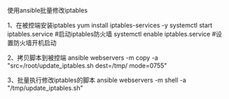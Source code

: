 使用ansible批量修改iptables

1、在被控端安装iptables
yum install iptables-services -y
systemctl start iptables.service  #启动iptables防火墙
systemctl enable iptables.service #设置防火墙开机启动

2、拷贝脚本到被控端
ansible webservers -m copy -a "src=/root/update_iptables.sh dest=/tmp/ mode=0755"

3、批量执行修改iptables的脚本
ansible webservers -m shell -a "/tmp/update_iptables.sh"
